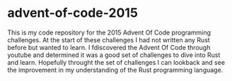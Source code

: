 # advent-of-code-2015

This is my code repository for the 2015 Advent Of Code programming challenges.  At the start of these challenges I had not written any Rust before but wanted to learn. I fdiscovered the Advent Of Code through youtube and determined it was a good set of challenges to dive into Rust and learn. Hopefully throught the set of challenges I can lookback and see the improvement in my understanding of the Rust programming language.

